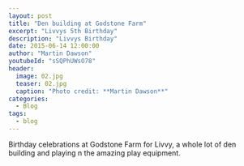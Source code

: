 ```yaml
---
layout: post
title: "Den building at Godstone Farm"
excerpt: "Livvys 5th Birthday"
description: "Livvys Birthday"
date: 2015-06-14 12:00:00
author: "Martin Dawson"
youtubeId: "sSQPhUWsO78"
header:
  image: 02.jpg
  teaser: 02.jpg
  caption: "Photo credit: **Martin Dawson**"
categories:
  - Blog
tags:
  - blog
---
```

Birthday celebrations at Godstone Farm for Livvy, a whole lot of den building and playing n the amazing play equipment.
